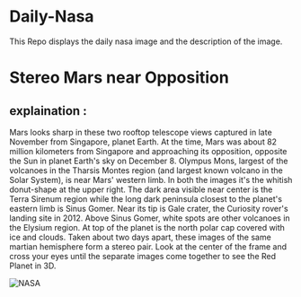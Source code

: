 # Daily-Nasa

This Repo displays the daily nasa image and the description of the image.

<!--NASA-->
# Stereo Mars near Opposition
## explaination :

Mars looks sharp in these two rooftop telescope views captured in late November from Singapore, planet Earth. At the time, Mars was about 82 million kilometers from Singapore and approaching its opposition, opposite the Sun in planet Earth's sky on December 8. Olympus Mons, largest of the volcanoes in the Tharsis Montes region (and largest known volcano in the Solar System), is near Mars' western limb. In both the images it's the whitish donut-shape at the upper right. The dark area visible near center is the Terra Sirenum region while the long dark peninsula closest to the planet's eastern limb is Sinus Gomer. Near its tip is Gale crater, the Curiosity rover's landing site in 2012. Above Sinus Gomer, white spots are other volcanoes in the Elysium region. At top of the planet is the north polar cap covered with ice and clouds. Taken about two days apart, these images of the same martian hemisphere form a stereo pair. Look at the center of the frame and cross your eyes until the separate images come together to see the Red Planet in 3D.

![NASA](https://apod.nasa.gov/apod/image/2212/Mars-Stereo.png)
<!--/NASA-->